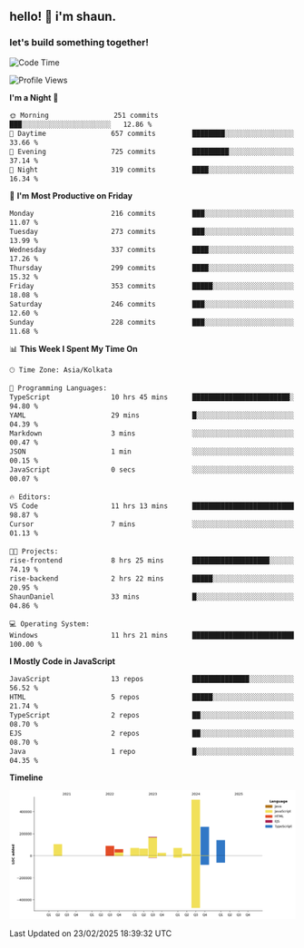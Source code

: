 ## hello! 👋 i'm shaun. 
### let's build something together!
<!--START_SECTION:waka-->
![Code Time](http://img.shields.io/badge/Code%20Time-11%20hrs%2021%20mins-blue)

![Profile Views](http://img.shields.io/badge/Profile%20Views-0-blue)

**I'm a Night 🦉** 

```text
🌞 Morning                251 commits         ███░░░░░░░░░░░░░░░░░░░░░░   12.86 % 
🌆 Daytime                657 commits         ████████░░░░░░░░░░░░░░░░░   33.66 % 
🌃 Evening                725 commits         █████████░░░░░░░░░░░░░░░░   37.14 % 
🌙 Night                  319 commits         ████░░░░░░░░░░░░░░░░░░░░░   16.34 % 
```
📅 **I'm Most Productive on Friday** 

```text
Monday                   216 commits         ███░░░░░░░░░░░░░░░░░░░░░░   11.07 % 
Tuesday                  273 commits         ███░░░░░░░░░░░░░░░░░░░░░░   13.99 % 
Wednesday                337 commits         ████░░░░░░░░░░░░░░░░░░░░░   17.26 % 
Thursday                 299 commits         ████░░░░░░░░░░░░░░░░░░░░░   15.32 % 
Friday                   353 commits         █████░░░░░░░░░░░░░░░░░░░░   18.08 % 
Saturday                 246 commits         ███░░░░░░░░░░░░░░░░░░░░░░   12.60 % 
Sunday                   228 commits         ███░░░░░░░░░░░░░░░░░░░░░░   11.68 % 
```


📊 **This Week I Spent My Time On** 

```text
🕑︎ Time Zone: Asia/Kolkata

💬 Programming Languages: 
TypeScript               10 hrs 45 mins      ████████████████████████░   94.80 % 
YAML                     29 mins             █░░░░░░░░░░░░░░░░░░░░░░░░   04.39 % 
Markdown                 3 mins              ░░░░░░░░░░░░░░░░░░░░░░░░░   00.47 % 
JSON                     1 min               ░░░░░░░░░░░░░░░░░░░░░░░░░   00.15 % 
JavaScript               0 secs              ░░░░░░░░░░░░░░░░░░░░░░░░░   00.07 % 

🔥 Editors: 
VS Code                  11 hrs 13 mins      █████████████████████████   98.87 % 
Cursor                   7 mins              ░░░░░░░░░░░░░░░░░░░░░░░░░   01.13 % 

🐱‍💻 Projects: 
rise-frontend            8 hrs 25 mins       ███████████████████░░░░░░   74.19 % 
rise-backend             2 hrs 22 mins       █████░░░░░░░░░░░░░░░░░░░░   20.95 % 
ShaunDaniel              33 mins             █░░░░░░░░░░░░░░░░░░░░░░░░   04.86 % 

💻 Operating System: 
Windows                  11 hrs 21 mins      █████████████████████████   100.00 % 
```

**I Mostly Code in JavaScript** 

```text
JavaScript               13 repos            ██████████████░░░░░░░░░░░   56.52 % 
HTML                     5 repos             █████░░░░░░░░░░░░░░░░░░░░   21.74 % 
TypeScript               2 repos             ██░░░░░░░░░░░░░░░░░░░░░░░   08.70 % 
EJS                      2 repos             ██░░░░░░░░░░░░░░░░░░░░░░░   08.70 % 
Java                     1 repo              █░░░░░░░░░░░░░░░░░░░░░░░░   04.35 % 
```



**Timeline**

![Lines of Code chart](https://raw.githubusercontent.com/ShaunDaniel/ShaunDaniel/main/assets/bar_graph.png)


 Last Updated on 23/02/2025 18:39:32 UTC
<!--END_SECTION:waka-->
